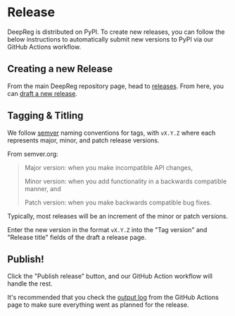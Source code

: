 # Release

DeepReg is distributed on PyPI. To create new releases, you can follow the below
instructions to automatically submit new versions to PyPI via our GitHub Actions
workflow.

## Creating a new Release

From the main DeepReg repository page, head to
[releases](https://github.com/DeepRegNet/DeepReg/releases). From here, you can
[draft a new release](https://github.com/DeepRegNet/DeepReg/releases/new).

## Tagging & Titling

We follow [semver](https://semver.org/) naming conventions for tags, with `vX.Y.Z` where
each represents major, minor, and patch release versions.

From semver.org:

> Major version: when you make incompatible API changes,
>
> Minor version: when you add functionality in a backwards compatible manner, and
>
> Patch version: when you make backwards compatible bug fixes.

Typically, most releases will be an increment of the minor or patch versions.

Enter the new version in the format `vX.Y.Z` into the "Tag version" and "Release title"
fields of the draft a release page.

## Publish!

Click the "Publish release" button, and our GitHub Action workflow will handle the rest.

It's recommended that you check the
[output log](https://github.com/DeepRegNet/DeepReg/actions) from the GitHub Actions page
to make sure everything went as planned for the release.
